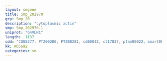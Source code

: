 ```yaml
---
layout: smgene
title: Smp_202970
grp: Smp_20
description: "cytoplasmic actin"
smp: Smp_202970.1
uniprot: "G4VLN1"
length:  1137
cdd: "COG5277, PTZ00280, PTZ00281, cd00012, cl17037, pfam00022, smart00268"
kk: K05692
categories: sm
---
```

